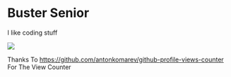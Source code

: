 # Buster Senior
I like coding stuff

![](https://komarev.com/ghpvc/?username=BusterSR&style=for-the-badge&color=brightgreen)

<!--<img src="https://skillicons.dev/icons?i=github,css,html,js,md,netlify,py,vim,vscode," />--->

Thanks To <!--https://github.com/tandpfun/skill-icons#readme For Skill Icons
And Thanks To -->https://github.com/antonkomarev/github-profile-views-counter For The View Counter
